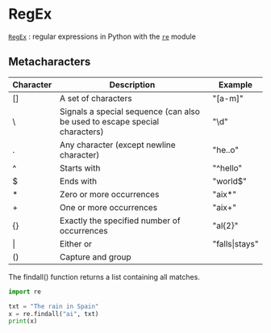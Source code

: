 # RegEx

[`RegEx`](https://docs.python.org/3/howto/regex.html) : regular expressions 
in Python with the [`re`](https://docs.python.org/3/library/re.html#module-re "re: Regular expression operations.") module


## Metacharacters


| Character | Description                                                                  | Example        |
|-----------|------------------------------------------------------------------------------|----------------|
| []        | A set of characters                                                          | "[a-m]"        |
| \         | Signals a special sequence (can also be used to escape special   characters) | "\d"           |
| .         | Any character (except newline character)                                     | "he..o"        |
| ^         | Starts with                                                                  | "^hello"       |
| $         | Ends with                                                                    | "world$"       |
| *         | Zero or more occurrences                                                     | "aix*"         |
| +         | One or more occurrences                                                      | "aix+"         |
| {}        | Exactly the specified number of occurrences                                  | "al{2}"        |
| \|        | Either or                                                                    | "falls\|stays" |
| ()        | Capture and group                                                            |                |


The findall() function returns a list containing all matches.  

``` python
import re

txt = "The rain in Spain"
x = re.findall("ai", txt)
print(x)
```
